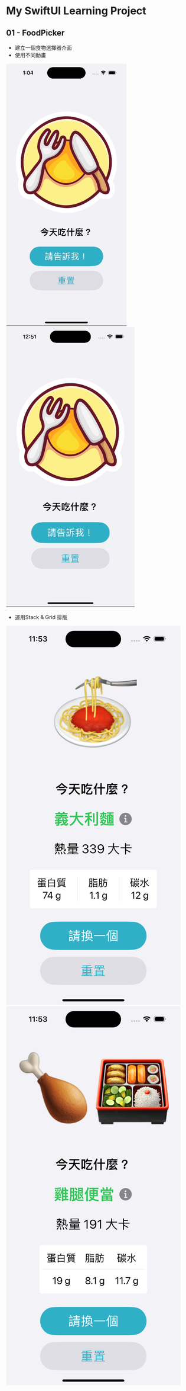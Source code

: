 # My SwiftUI Learning Project

## 01 - FoodPicker

* 建立一個食物選擇器介面
* 使用不同動畫

![image](https://github.com/ArielKoKo/SwiftUI/blob/main/PHOTO%20&%20GIF/foodPickerAnimation_1.gif)
![image](https://github.com/ArielKoKo/SwiftUI/blob/main/PHOTO%20%26%20GIF/foodPickerAnimation_2.gif)

* 運用Stack & Grid 排版

![image](https://github.com/ArielKoKo/SwiftUI/blob/main/PHOTO%20%26%20GIF/StackView.png)
![image](https://github.com/ArielKoKo/SwiftUI/blob/main/PHOTO%20%26%20GIF/Grid.png)

